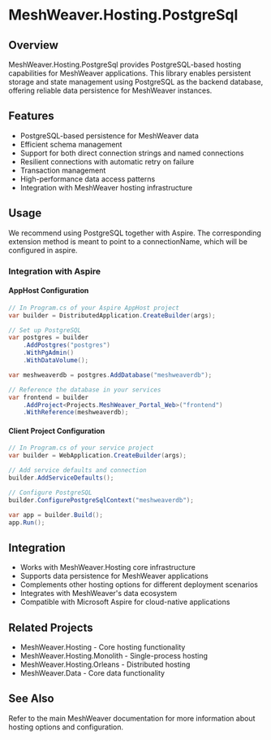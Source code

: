 # MeshWeaver.Hosting.PostgreSql

## Overview
MeshWeaver.Hosting.PostgreSql provides PostgreSQL-based hosting capabilities for MeshWeaver applications. This library enables persistent storage and state management using PostgreSQL as the backend database, offering reliable data persistence for MeshWeaver instances.

## Features
- PostgreSQL-based persistence for MeshWeaver data
- Efficient schema management
- Support for both direct connection strings and named connections
- Resilient connections with automatic retry on failure
- Transaction management
- High-performance data access patterns
- Integration with MeshWeaver hosting infrastructure

## Usage

We recommend using PostgreSQL together with Aspire. The corresponding extension method is meant to point to a connectionName, which will be configured in aspire. 

### Integration with Aspire

#### AppHost Configuration
```csharp
// In Program.cs of your Aspire AppHost project
var builder = DistributedApplication.CreateBuilder(args);

// Set up PostgreSQL
var postgres = builder
    .AddPostgres("postgres")
    .WithPgAdmin()
    .WithDataVolume();

var meshweaverdb = postgres.AddDatabase("meshweaverdb");

// Reference the database in your services
var frontend = builder
    .AddProject<Projects.MeshWeaver_Portal_Web>("frontend")
    .WithReference(meshweaverdb);
```

#### Client Project Configuration
```csharp
// In Program.cs of your service project
var builder = WebApplication.CreateBuilder(args);

// Add service defaults and connection
builder.AddServiceDefaults();

// Configure PostgreSQL
builder.ConfigurePostgreSqlContext("meshweaverdb");

var app = builder.Build();
app.Run();
```

## Integration
- Works with MeshWeaver.Hosting core infrastructure
- Supports data persistence for MeshWeaver applications
- Complements other hosting options for different deployment scenarios
- Integrates with MeshWeaver's data ecosystem
- Compatible with Microsoft Aspire for cloud-native applications

## Related Projects
- MeshWeaver.Hosting - Core hosting functionality
- MeshWeaver.Hosting.Monolith - Single-process hosting
- MeshWeaver.Hosting.Orleans - Distributed hosting
- MeshWeaver.Data - Core data functionality

## See Also
Refer to the main MeshWeaver documentation for more information about hosting options and configuration.